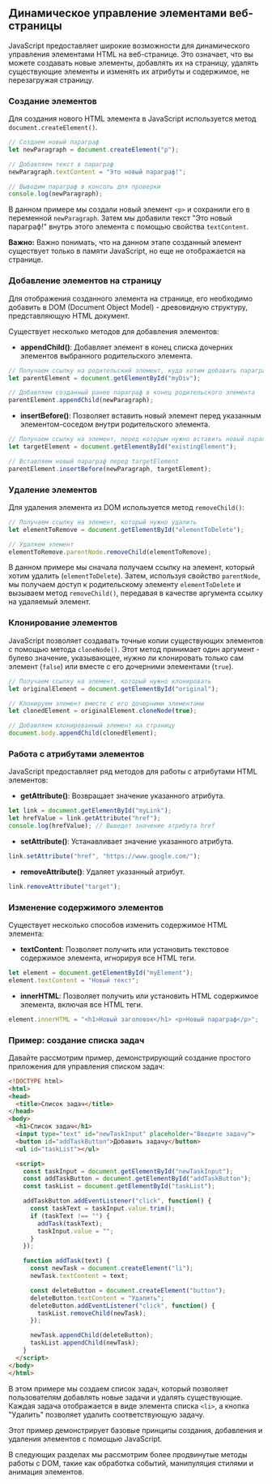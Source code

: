 ## Динамическое управление элементами веб-страницы

JavaScript предоставляет широкие возможности для динамического управления элементами HTML на веб-странице. Это означает, что вы можете создавать новые элементы, добавлять их на страницу, удалять существующие элементы и изменять их атрибуты и содержимое, не перезагружая страницу. 

### Создание элементов

Для создания нового HTML элемента в JavaScript используется метод `document.createElement()`. 

```javascript
// Создаем новый параграф
let newParagraph = document.createElement("p");

// Добавляем текст в параграф
newParagraph.textContent = "Это новый параграф!";

// Выводим параграф в консоль для проверки
console.log(newParagraph); 
```

В данном примере мы создали новый элемент `<p>` и сохранили его в переменной `newParagraph`. Затем мы добавили текст "Это новый параграф!" внутрь этого элемента с помощью свойства `textContent`. 

**Важно:**  Важно понимать, что на данном этапе созданный элемент существует только в памяти JavaScript, но еще не отображается на странице.

### Добавление элементов на страницу

Для отображения созданного элемента на странице, его необходимо добавить в DOM (Document Object Model) - древовидную структуру, представляющую HTML документ.

Существует несколько методов для добавления элементов:

* **appendChild()**: Добавляет элемент в конец списка дочерних элементов выбранного родительского элемента.

```javascript
// Получаем ссылку на родительский элемент, куда хотим добавить параграф
let parentElement = document.getElementById("myDiv"); 

// Добавляем созданный ранее параграф в конец родительского элемента
parentElement.appendChild(newParagraph); 
```

* **insertBefore()**: Позволяет вставить новый элемент перед указанным элементом-соседом внутри родительского элемента.

```javascript
// Получаем ссылку на элемент, перед которым нужно вставить новый параграф
let targetElement = document.getElementById("existingElement");

// Вставляем новый параграф перед targetElement
parentElement.insertBefore(newParagraph, targetElement);
```

### Удаление элементов

Для удаления элемента из DOM используется метод `removeChild()`:

```javascript
// Получаем ссылку на элемент, который нужно удалить
let elementToRemove = document.getElementById("elementToDelete");

// Удаляем элемент
elementToRemove.parentNode.removeChild(elementToRemove); 
```

В данном примере мы сначала получаем ссылку на элемент, который хотим удалить (`elementToDelete`). Затем, используя свойство `parentNode`, мы получаем доступ к родительскому элементу `elementToDelete` и вызываем метод `removeChild()`, передавая в качестве аргумента ссылку на удаляемый элемент.

### Клонирование элементов

JavaScript позволяет создавать точные копии существующих элементов с помощью метода `cloneNode()`. Этот метод принимает один аргумент -  булево значение, указывающее, нужно ли клонировать только сам элемент (`false`) или вместе с его дочерними элементами (`true`).

```javascript
// Получаем ссылку на элемент, который нужно клонировать
let originalElement = document.getElementById("original");

// Клонируем элемент вместе с его дочерними элементами
let clonedElement = originalElement.cloneNode(true);

// Добавляем клонированный элемент на страницу
document.body.appendChild(clonedElement); 
```

### Работа с атрибутами элементов

JavaScript предоставляет ряд методов для работы с атрибутами HTML элементов:

* **getAttribute()**: Возвращает значение указанного атрибута.

```javascript
let link = document.getElementById("myLink");
let hrefValue = link.getAttribute("href");
console.log(hrefValue); // Выведет значение атрибута href 
```

* **setAttribute()**: Устанавливает значение указанного атрибута.

```javascript
link.setAttribute("href", "https://www.google.com/");
```

* **removeAttribute()**: Удаляет указанный атрибут.

```javascript
link.removeAttribute("target");
```

### Изменение содержимого элементов

Существует несколько способов изменить содержимое HTML элемента:

* **textContent**: Позволяет получить или установить текстовое содержимое элемента, игнорируя все HTML теги.

```javascript
let element = document.getElementById("myElement");
element.textContent = "Новый текст"; 
```

* **innerHTML**: Позволяет получить или установить HTML содержимое элемента, включая все HTML теги.

```javascript
element.innerHTML = "<h1>Новый заголовок</h1> <p>Новый параграф</p>"; 
```

### Пример: создание списка задач

Давайте рассмотрим пример, демонстрирующий создание простого приложения для управления списком задач:

```html
<!DOCTYPE html>
<html>
<head>
  <title>Список задач</title>
</head>
<body>
  <h1>Список задач</h1>
  <input type="text" id="newTaskInput" placeholder="Введите задачу">
  <button id="addTaskButton">Добавить задачу</button>
  <ul id="taskList"></ul>

  <script>
    const taskInput = document.getElementById("newTaskInput");
    const addTaskButton = document.getElementById("addTaskButton");
    const taskList = document.getElementById("taskList");

    addTaskButton.addEventListener("click", function() {
      const taskText = taskInput.value.trim();
      if (taskText !== "") {
        addTask(taskText);
        taskInput.value = "";
      }
    });

    function addTask(text) {
      const newTask = document.createElement("li");
      newTask.textContent = text;

      const deleteButton = document.createElement("button");
      deleteButton.textContent = "Удалить";
      deleteButton.addEventListener("click", function() {
        taskList.removeChild(newTask);
      });

      newTask.appendChild(deleteButton);
      taskList.appendChild(newTask);
    }
  </script>
</body>
</html>
```

В этом примере мы создаем список задач, который позволяет пользователям добавлять новые задачи и удалять существующие. Каждая задача отображается в виде элемента списка `<li>`, а кнопка "Удалить" позволяет удалить соответствующую задачу.

Этот пример демонстрирует базовые принципы создания, добавления и удаления элементов с помощью JavaScript. 

В следующих разделах мы рассмотрим более продвинутые методы работы с DOM, такие как обработка событий, манипуляция стилями и анимация элементов.
